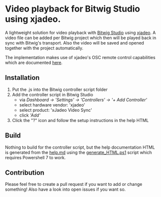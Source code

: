 # Video playback for Bitwig Studio using xjadeo.

A lightweight solution for video playback with [Bitwig Studio](https://www.bitwig.com/de/overview/) using [xjadeo](https://xjadeo.sourceforge.net). A video file can be added per Bitwig project which then will be played back in sync with Bitwig's transport. Also the video will be saved and opened together with the project automatically.

The implementation makes use of xjadeo's OSC remote control capabilities which are documented [here](https://xjadeo.sourceforge.net/osc.html).

## Installation

1. Put the .js into the Bitwig controller script folder
2. Add the controller script in Bitwig Studio
    - via *Dashboard -> 'Settings' -> 'Controllers' -> '+ Add Controller'*
    - select hardware vendor: 'xjadeo'
    - select product: 'xJadeo Video Sync'
    - click *'Add'*
3. Click the "?" icon and follow the setup instructions in the help HTML

## Build

Nothing to build for the controller script, but the help documentation HTML is generated from the [help.md](./doc/help.md) using the [generate_HTML.ps1](./doc/generate_HTML.ps1) script which requires Powershell 7 to work.

## Contribution

Please feel free to create a pull request if you want to add or change something! Also have a look into open issues if you want so.
